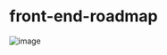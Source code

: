 # front-end-roadmap

![image](https://user-images.githubusercontent.com/59022125/110606513-8ca49b80-818a-11eb-8930-e0836a025713.png)
